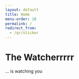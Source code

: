 ```yaml
---
layout: default
title: Home
menu-order: 10
permalink: /
redirect_from:
  - /qr/sticker
---
```




# The Watcherrrrr 

... is watching you <i class="fa-brands fa-twitter"></i>
